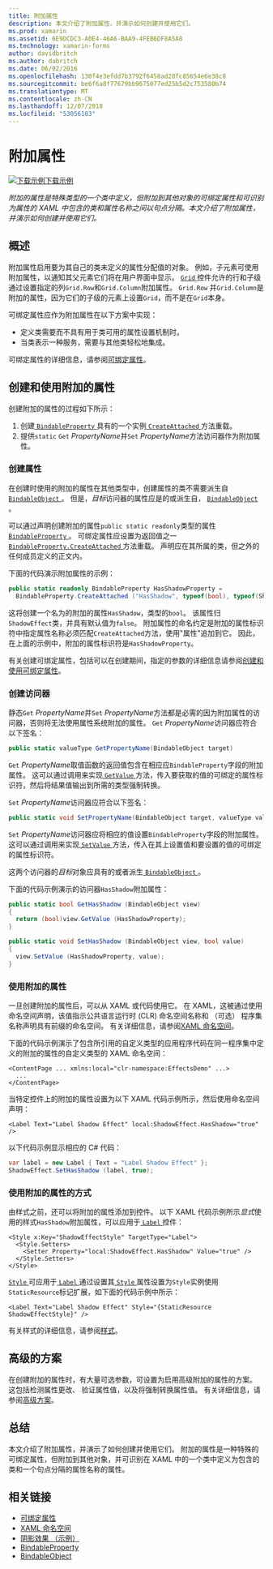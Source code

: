 ```yaml
---
title: 附加属性
description: 本文介绍了附加属性，并演示如何创建并使用它们。
ms.prod: xamarin
ms.assetid: 6E9DCDC3-A0E4-46A6-BAA9-4FEB6DF8A5A8
ms.technology: xamarin-forms
author: davidbritch
ms.author: dabritch
ms.date: 06/02/2016
ms.openlocfilehash: 130f4e3efdd7b3792f6458ad28fc85654e6e38c8
ms.sourcegitcommit: be6f6a8f77679bb9675077ed25b5d2c753580b74
ms.translationtype: MT
ms.contentlocale: zh-CN
ms.lasthandoff: 12/07/2018
ms.locfileid: "53056183"
---
```

# <a name="attached-properties"></a>附加属性

[![下载示例](~/media/shared/download.png)下载示例](https://developer.xamarin.com/samples/xamarin-forms/effects/shadoweffect/)

_附加的属性是特殊类型的一个类中定义，但附加到其他对象的可绑定属性和可识别为属性的 XAML 中包含的类和属性名称之间以句点分隔。本文介绍了附加属性，并演示如何创建并使用它们。_

## <a name="overview"></a>概述

附加属性启用要为其自己的类未定义的属性分配值的对象。 例如，子元素可使用附加属性，以通知其父元素它们将在用户界面中显示。 [ `Grid` ](xref:Xamarin.Forms.Grid)控件允许的行和子级通过设置指定的列`Grid.Row`和`Grid.Column`附加属性。 `Grid.Row` 并`Grid.Column`是附加的属性，因为它们的子级的元素上设置`Grid`，而不是在`Grid`本身。

可绑定属性应作为附加属性在以下方案中实现：

- 定义类需要而不具有用于类可用的属性设置机制时。
- 当类表示一种服务，需要与其他类轻松地集成。

可绑定属性的详细信息，请参阅[可绑定属性](~/xamarin-forms/xaml/bindable-properties.md)。

## <a name="creating-and-consuming-an-attached-property"></a>创建和使用附加的属性

创建附加的属性的过程如下所示：

1. 创建[ `BindableProperty` ](xref:Xamarin.Forms.BindableProperty)具有的一个实例[ `CreateAttached` ](xref:Xamarin.Forms.BindableProperty.CreateAttached*)方法重载。
1. 提供`static` `Get` *PropertyName*并`Set` *PropertyName*方法访问器作为附加属性。

### <a name="creating-a-property"></a>创建属性

在创建时使用的附加的属性在其他类型中，创建属性的类不需要派生自[ `BindableObject` ](xref:Xamarin.Forms.BindableObject)。 但是，*目标*访问器的属性应是的或派生自， [ `BindableObject` ](xref:Xamarin.Forms.BindableObject)。

可以通过声明创建附加的属性`public static readonly`类型的属性[ `BindableProperty` ](xref:Xamarin.Forms.BindableProperty)。 可绑定属性应设置为返回值之一[ `BindableProperty.CreateAttached` ](xref:Xamarin.Forms.BindableProperty.CreateAttached(System.String,System.Type,System.Type,System.Object,Xamarin.Forms.BindingMode,Xamarin.Forms.BindableProperty.ValidateValueDelegate,Xamarin.Forms.BindableProperty.BindingPropertyChangedDelegate,Xamarin.Forms.BindableProperty.BindingPropertyChangingDelegate,Xamarin.Forms.BindableProperty.CoerceValueDelegate,Xamarin.Forms.BindableProperty.CreateDefaultValueDelegate))方法重载。 声明应在其所属的类，但之外的任何成员定义的正文内。

下面的代码演示附加属性的示例：

```csharp
public static readonly BindableProperty HasShadowProperty =
  BindableProperty.CreateAttached ("HasShadow", typeof(bool), typeof(ShadowEffect), false);
```

这将创建一个名为的附加的属性`HasShadow`，类型的`bool`。 该属性归`ShadowEffect`类，并具有默认值为`false`。 附加属性的命名约定是附加的属性标识符中指定属性名称必须匹配`CreateAttached`方法，使用"属性"追加到它。 因此，在上面的示例中，附加的属性标识符是`HasShadowProperty`。

有关创建可绑定属性，包括可以在创建期间，指定的参数的详细信息请参阅[创建和使用可绑定属性](~/xamarin-forms/xaml/bindable-properties.md#consuming-bindable-property)。

### <a name="creating-accessors"></a>创建访问器

静态`Get` *PropertyName*并`Set` *PropertyName*方法都是必需的因为附加属性的访问器，否则将无法使用属性系统附加的属性。 `Get` *PropertyName*访问器应符合以下签名：

```csharp
public static valueType GetPropertyName(BindableObject target)
```

`Get` *PropertyName*取值函数的返回值包含在相应应`BindableProperty`字段的附加属性。 这可以通过调用来实现[ `GetValue` ](xref:Xamarin.Forms.BindableObject.GetValue(Xamarin.Forms.BindableProperty))方法，传入要获取的值的可绑定的属性标识符，然后将结果值输出到所需的类型强制转换。

`Set` *PropertyName*访问器应符合以下签名：

```csharp
public static void SetPropertyName(BindableObject target, valueType value)
```

`Set` *PropertyName*访问器应将相应的值设置`BindableProperty`字段的附加属性。 这可以通过调用来实现[ `SetValue` ](xref:Xamarin.Forms.BindableObject.SetValue(Xamarin.Forms.BindableProperty,System.Object))方法，传入在其上设置值和要设置的值的可绑定的属性标识符。

这两个访问器的*目标*对象应具有的或者派生[ `BindableObject` ](xref:Xamarin.Forms.BindableObject)。

下面的代码示例演示的访问器`HasShadow`附加属性：

```csharp
public static bool GetHasShadow (BindableObject view)
{
  return (bool)view.GetValue (HasShadowProperty);
}

public static void SetHasShadow (BindableObject view, bool value)
{
  view.SetValue (HasShadowProperty, value);
}
```

### <a name="consuming-an-attached-property"></a>使用附加的属性

一旦创建附加的属性后，可以从 XAML 或代码使用它。 在 XAML，这被通过使用命名空间声明，该值指示公共语言运行时 (CLR) 命名空间名称和 （可选） 程序集名称声明具有前缀的命名空间。 有关详细信息，请参阅[XAML 命名空间](~/xamarin-forms/xaml/namespaces.md)。

下面的代码示例演示了包含所引用的自定义类型的应用程序代码在同一程序集中定义的附加的属性的自定义类型的 XAML 命名空间：

```xaml
<ContentPage ... xmlns:local="clr-namespace:EffectsDemo" ...>
  ...
</ContentPage>
```

当特定控件上的附加的属性设置为以下 XAML 代码示例所示，然后使用命名空间声明：

```xaml
<Label Text="Label Shadow Effect" local:ShadowEffect.HasShadow="true" />
```

以下代码示例显示相应的 C# 代码：

```csharp
var label = new Label { Text = "Label Shadow Effect" };
ShadowEffect.SetHasShadow (label, true);
```

### <a name="consuming-an-attached-property-with-a-style"></a>使用附加的属性的方式

由样式之前，还可以将附加的属性添加到控件。 以下 XAML 代码示例所示*显式*使用的样式`HasShadow`附加属性，可以应用于[ `Label` ](xref:Xamarin.Forms.Label)控件：

```xaml
<Style x:Key="ShadowEffectStyle" TargetType="Label">
  <Style.Setters>
    <Setter Property="local:ShadowEffect.HasShadow" Value="true" />
  </Style.Setters>
</Style>
```

[ `Style` ](xref:Xamarin.Forms.Style)可应用于[ `Label` ](xref:Xamarin.Forms.Label)通过设置其[ `Style` ](xref:Xamarin.Forms.VisualElement.Style)属性设置为`Style`实例使用`StaticResource`标记扩展，如下面的代码示例中所示：

```xaml
<Label Text="Label Shadow Effect" Style="{StaticResource ShadowEffectStyle}" />
```

有关样式的详细信息，请参阅[样式](~/xamarin-forms/user-interface/styles/index.md)。

## <a name="advanced-scenarios"></a>高级的方案

在创建附加的属性时，有大量可选参数，可设置为启用高级附加的属性的方案。 这包括检测属性更改、 验证属性值，以及将强制转换属性值。 有关详细信息，请参阅[高级方案](~/xamarin-forms/xaml/bindable-properties.md#advanced)。

## <a name="summary"></a>总结

本文介绍了附加属性，并演示了如何创建并使用它们。 附加的属性是一种特殊的可绑定属性，但附加到其他对象，并可识别在 XAML 中的一个类中定义为包含的类和一个句点分隔的属性名称的属性。


## <a name="related-links"></a>相关链接

- [可绑定属性](~/xamarin-forms/xaml/bindable-properties.md)
- [XAML 命名空间](~/xamarin-forms/xaml/namespaces.md)
- [阴影效果 （示例）](https://developer.xamarin.com/samples/xamarin-forms/effects/shadoweffect/)
- [BindableProperty](xref:Xamarin.Forms.BindableProperty)
- [BindableObject](xref:Xamarin.Forms.BindableObject)

